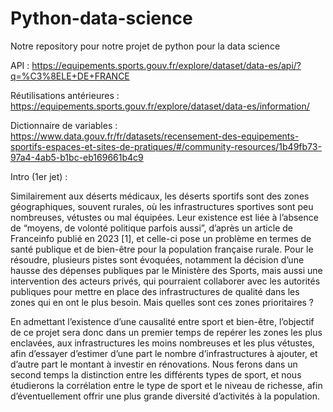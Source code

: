 # Python-data-science
Notre repository pour notre projet de python pour la data science

API : https://equipements.sports.gouv.fr/explore/dataset/data-es/api/?q=%C3%8ELE+DE+FRANCE

Réutilisations antérieures : https://equipements.sports.gouv.fr/explore/dataset/data-es/information/

Dictionnaire de variables : https://www.data.gouv.fr/fr/datasets/recensement-des-equipements-sportifs-espaces-et-sites-de-pratiques/#/community-resources/1b49fb73-97a4-4ab5-b1bc-eb169661b4c9

Intro (1er jet) : 

Similairement aux déserts médicaux, les déserts sportifs sont des zones géographiques, souvent rurales, où les infrastructures sportives sont peu nombreuses, vétustes ou mal équipées. Leur existence est liée à l’absence de “moyens, de volonté politique parfois aussi”, d’après un article de Franceinfo publié en 2023 [1], et celle-ci pose un problème en termes de santé publique et de bien-être pour la population française rurale. Pour le résoudre, plusieurs pistes sont évoquées, notamment la décision d’une hausse des dépenses publiques par le Ministère des Sports, mais aussi une intervention des acteurs privés, qui pourraient collaborer avec les autorités publiques pour mettre en place des infrastructures de qualité dans les zones qui en ont le plus besoin. Mais quelles sont ces zones prioritaires ? 

En admettant l’existence d’une causalité entre sport et bien-être, l’objectif de ce projet sera donc dans un premier temps de repérer les zones les plus enclavées, aux infrastructures les moins nombreuses et les plus vétustes, afin d’essayer d’estimer d’une part le nombre d’infrastructures à ajouter, et d’autre part le montant à investir en rénovations. Nous ferons dans un second temps la distinction entre les différents types de sport, et nous étudierons la corrélation entre le type de sport et le niveau de richesse, afin d’éventuellement offrir une plus grande diversité d’activités à la population.

